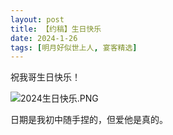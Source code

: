 ```yaml
---
layout: post
title: 【约稿】生日快乐
date: 2024-1-26
tags: [明月好似世上人, 宴客精选]
---
```


祝我哥生日快乐！

![2024生日快乐.PNG](https://s2.loli.net/2024/03/30/lqZYyOgFXtu6bRe.png)

日期是我初中随手捏的，但爱他是真的。



